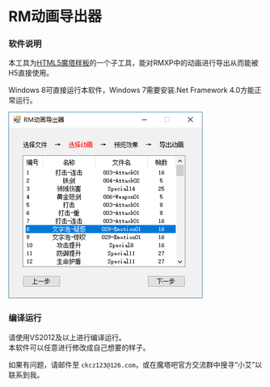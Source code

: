 RM动画导出器
================

### 软件说明
本工具为[HTML5魔塔样板](https://github.com/ckcz123/mota-js)的一个子工具，能对RMXP中的动画进行导出从而能被H5直接使用。

Windows 8可直接运行本软件，Windows 7需要安装.Net Framework 4.0方能正常运行。

![](sample.png)

### 编译运行

请使用VS2012及以上进行编译运行。   
本软件可以任意进行修改成自己想要的样子。  

如果有问题，请邮件至 `ckcz123@126.com`，或在魔塔吧官方交流群中搜寻“小艾”以联系到我。  